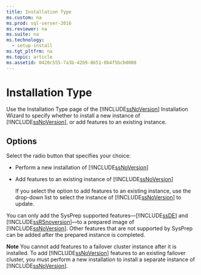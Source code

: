 ```yaml
---
title: Installation Type
ms.custom: na
ms.prod: sql-server-2016
ms.reviewer: na
ms.suite: na
ms.technology: 
  - setup-install
ms.tgt_pltfrm: na
ms.topic: article
ms.assetid: 0420c555-7a3b-42b9-8651-0b4f5bcb0008
---
```

# Installation Type
  Use the Installation Type page of the [!INCLUDE[ssNoVersion](../../Topics/TopicNameContainA/includes/ssNoVersion_md.md)] Installation Wizard to specify whether to install a new instance of [!INCLUDE[ssNoVersion](../../Topics/TopicNameContainA/includes/ssNoVersion_md.md)], or add features to an existing instance.  
  
## Options  
 Select the radio button that specifies your choice:  
  
-   Perform a new installation of [!INCLUDE[ssNoVersion](../../Topics/TopicNameContainA/includes/ssNoVersion_md.md)]  
  
-   Add features to an existing instance of [!INCLUDE[ssNoVersion](../../Topics/TopicNameContainA/includes/ssNoVersion_md.md)]  
  
     If you select the option to add features to an existing instance, use the drop-down list to select the instance of [!INCLUDE[ssNoVersion](../../Topics/TopicNameContainA/includes/ssNoVersion_md.md)] to update.  
  
 You can only add the SysPrep supported features—[!INCLUDE[ssDE](../../Topics/TopicNameContainA/includes/ssDE_md.md)] and [!INCLUDE[ssRSnoversion](../../Topics/TopicNameContainA/includes/ssRSnoversion_md.md)]—to a prepared image of [!INCLUDE[ssNoVersion](../../Topics/TopicNameContainA/includes/ssNoVersion_md.md)]. Other features that are not supported by SysPrep can be added after the prepared instance is completed.  
  
 **Note** You cannot add features to a failover cluster instance after it is installed. To add [!INCLUDE[ssNoVersion](../../Topics/TopicNameContainA/includes/ssNoVersion_md.md)] features to an existing failover cluster, you must perform a new installation to install a separate instance of [!INCLUDE[ssNoVersion](../../Topics/TopicNameContainA/includes/ssNoVersion_md.md)].  
  
  
